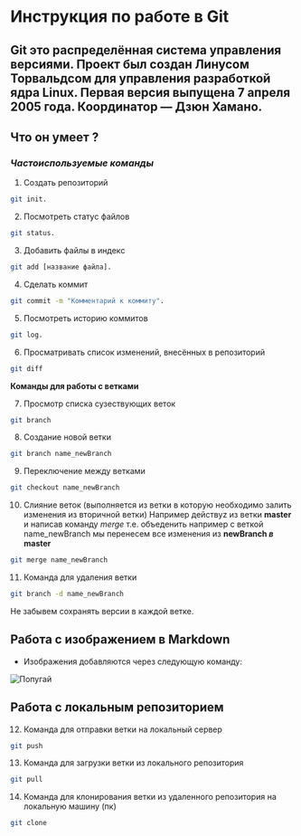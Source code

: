 # Инструкция по работе в Git 

## Git это распределённая система управления версиями. Проект был создан Линусом Торвальдсом для управления разработкой ядра Linux. Первая версия выпущена 7 апреля 2005 года. Координатор — Дзюн Хамано.

## Что он умеет ? 

### *Частоиспользуемые команды*

1. Создать репозиторий  
```sh
git init.
```

2. Посмотреть статус файлов
```sh
git status.
```

3. Добавить файлы в индекс
```sh 
git add [название файла].
```

4. Сделать коммит 
```sh 
git commit -m "Комментарий к коммиту".
```

5. Посмотреть историю коммитов
```sh
git log.
```

6. Просматривать список изменений, внесённых в репозиторий
```sh
git diff
```
**Команды для работы с ветками**

7. Просмотр списка сузествующих веток
```sh
git branch   
```
8. Создание новой ветки
```sh 
git branch name_newBranch
```
9. Переключение между ветками
```sh
git checkout name_newBranch
```
10. Слияние веток (выполняется из ветки в которую необходимо залить изменения из вторичной ветки) Например действуz из ветки __master__ и написав команду _merge_ т.е. объеденить например с веткой name_newBranch мы перенесем все изменения из **newBranch _в_ master**
```sh
git merge name_newBranch
```
11. Команда для удаления ветки
```sh
git branch -d name_newBranch
```
Не забывем сохранять версии в каждой ветке. 

## Работа с изображением в Markdown 

* Изображения добавляются через следующую команду:

![Попугай](popug.jpg)

## Работа с локальным репозиторием 

12. Команда для отправки ветки на локальный сервер
```sh
git push
```

13. Команда для загрузки ветки из локального репозитория 
```sh
git pull
```

14. Команда для клонирования ветки из удаленного репозитория на локальную машину (пк)
```sh
git clone
```